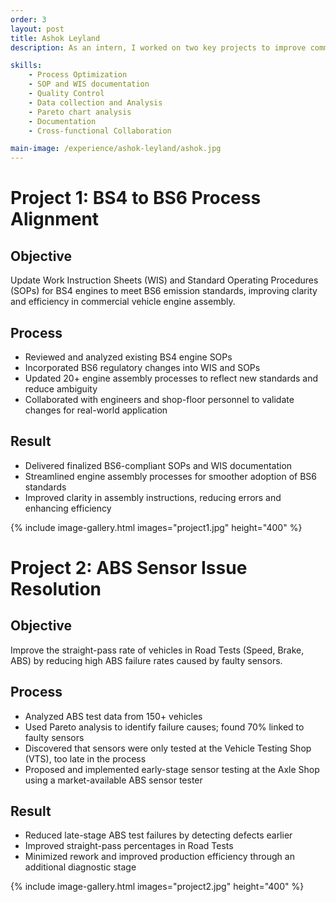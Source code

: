 ```yaml
---
order: 3
layout: post
title: Ashok Leyland 
description: As an intern, I worked on two key projects to improve commercial vehicle manufacturing processes - focused on assembly line process optimization and quality improvements. 

skills:
    - Process Optimization
    - SOP and WIS documentation
    - Quality Control
    - Data collection and Analysis
    - Pareto chart analysis
    - Documentation
    - Cross-functional Collaboration

main-image: /experience/ashok-leyland/ashok.jpg
---
```

# Project 1: BS4 to BS6 Process Alignment

## Objective
Update Work Instruction Sheets (WIS) and Standard Operating Procedures (SOPs) for BS4 engines to meet BS6 emission standards, improving clarity and efficiency in commercial vehicle engine assembly.

## Process
- Reviewed and analyzed existing BS4 engine SOPs
- Incorporated BS6 regulatory changes into WIS and SOPs
- Updated 20+ engine assembly processes to reflect new standards and reduce ambiguity
- Collaborated with engineers and shop-floor personnel to validate changes for real-world application

## Result
- Delivered finalized BS6-compliant SOPs and WIS documentation
- Streamlined engine assembly processes for smoother adoption of BS6 standards
- Improved clarity in assembly instructions, reducing errors and enhancing efficiency

{% include image-gallery.html images="project1.jpg" height="400" %}

# Project 2: ABS Sensor Issue Resolution

## Objective
Improve the straight-pass rate of vehicles in Road Tests (Speed, Brake, ABS) by reducing high ABS failure rates caused by faulty sensors.

## Process
- Analyzed ABS test data from 150+ vehicles
- Used Pareto analysis to identify failure causes; found 70% linked to faulty sensors
- Discovered that sensors were only tested at the Vehicle Testing Shop (VTS), too late in the process
- Proposed and implemented early-stage sensor testing at the Axle Shop using a market-available ABS sensor tester

## Result
- Reduced late-stage ABS test failures by detecting defects earlier
- Improved straight-pass percentages in Road Tests
- Minimized rework and improved production efficiency through an additional diagnostic stage

{% include image-gallery.html images="project2.jpg" height="400" %}